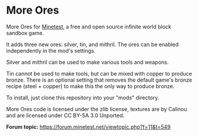 # More Ores

More Ores for [Minetest](http://minetest.net), a free and open source infinite
world block sandbox game.

It adds three new ores: silver, tin, and mithril. The ores can be enabled independently
in the mod's settings.

Silver and mithril can be used to make various tools and weapons.

Tin cannot be used to make tools, but can be mixed with copper to produce bronze.
There is an optional setting that removes the default game's bronze recipe
(steel + copper) to make this the only way to produce bronze.

To install, just clone this repository into your "mods" directory.

More Ores code is licensed under the zlib license, textures are by Calinou and are licensed under CC BY-SA 3.0 Unported.

**Forum topic:** <https://forum.minetest.net/viewtopic.php?f=11&t=549>
